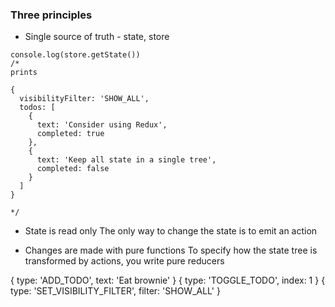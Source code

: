 ### Three principles

* Single source of truth - state, store

```
console.log(store.getState())
/*
prints

{
  visibilityFilter: 'SHOW_ALL',
  todos: [
    {
      text: 'Consider using Redux',
      completed: true
    },
    {
      text: 'Keep all state in a single tree',
      completed: false
    }
  ]
}

*/
```

* State is read only
The only way to change the state is to emit an action

* Changes are made with pure functions
To specify how the state tree is transformed by actions, you write pure reducers


{ type: 'ADD_TODO', text: 'Eat brownie' }
{ type: 'TOGGLE_TODO', index: 1 }
{ type: 'SET_VISIBILITY_FILTER', filter: 'SHOW_ALL' }


